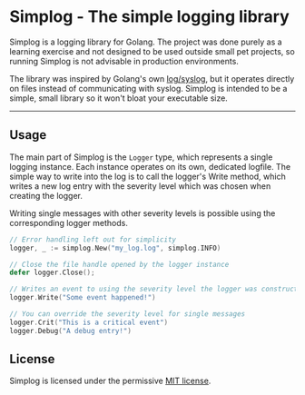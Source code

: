 # Simplog - The simple logging library
Simplog is a logging library for Golang. The project was done purely as a learning exercise and not designed to be used outside small pet projects, so running Simplog is not advisable in production environments.

The library was inspired by Golang's own [log/syslog](https://godoc.org/log/syslog), but it operates directly on files instead of communicating with syslog.
Simplog is intended to be a simple, small library so it won't bloat your executable size.

___

## Usage
The main part of Simplog is the `Logger` type, which represents a single logging instance. Each instance operates on its own, dedicated logfile. The simple way to write into the log is to call the logger's Write method, which writes a new log entry with the severity level which was chosen when creating the logger.

Writing single messages with other severity levels is possible using the corresponding logger methods.

```go
// Error handling left out for simplicity
logger, _ := simplog.New("my_log.log", simplog.INFO)

// Close the file handle opened by the logger instance
defer logger.Close();

// Writes an event to using the severity level the logger was constructed with
logger.Write("Some event happened!")

// You can override the severity level for single messages
logger.Crit("This is a critical event")
logger.Debug("A debug entry!")
```

## License
Simplog is licensed under the permissive [MIT license](LICENSE.md).
